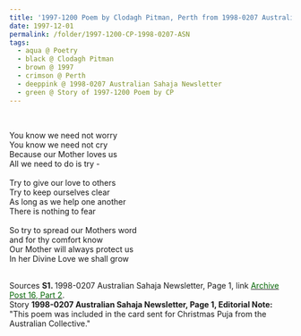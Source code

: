 ```yaml
---
title: '1997-1200 Poem by Clodagh Pitman, Perth from 1998-0207 Australian Sahaja Newsletter, Page 1'
date: 1997-12-01
permalink: /folder/1997-1200-CP-1998-0207-ASN
tags:
  - aqua @ Poetry
  - black @ Clodagh Pitman
  - brown @ 1997
  - crimson @ Perth
  - deeppink @ 1998-0207 Australian Sahaja Newsletter
  - green @ Story of 1997-1200 Poem by CP
---
```


<br>

<p>
You know we need not worry<br>
You know we need not cry<br>
Because our Mother loves us<br>
All we need to do is try -<br>
<br>
Try to give our love to others<br>
Try to keep ourselves clear<br>
As long as we help one another<br>
There is nothing to fear<br>
<br>
So try to spread our Mothers word<br>
and for thy comfort know<br>
Our Mother will always protect us<br>
In her Divine Love we shall grow<br>
</p>

<br>

<wave-list>
<list-title color="DarkSeaGreen" width="55">Sources</list-title>
  <list-item color="BlanchedAlmond"  width="280"><b>S1. </b> 1998-0207 Australian Sahaja Newsletter, Page 1, link </font> <a href="https://seven-teams.github.io/archives/2023/1215"><font color="DarkGreen">Archive Post 16, Part 2</font></a>.</list-item>
</wave-list>

<br>

<wave-list>
<list-title color="DarkSeaGreen" width="40">Story</list-title>
  <list-item color="BlanchedAlmond"  width="280"><b>1998-0207 Australian Sahaja Newsletter, Page 1, Editorial Note:</b> "This poem was included in the card sent for Christmas Puja from the Australian Collective."</list-item>
</wave-list>